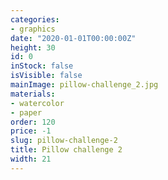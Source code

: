 ```yaml
---
categories:
- graphics
date: "2020-01-01T00:00:00Z"
height: 30
id: 0
inStock: false
isVisible: false
mainImage: pillow-challenge_2.jpg
materials:
- watercolor
- paper
order: 120
price: -1
slug: pillow-challenge-2
title: Pillow challenge 2
width: 21
---
```


